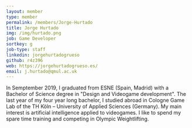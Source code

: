 ```yaml
---
layout: member
type: member
permalink: /members/Jorge-Hurtado
title: Jorge Hurtado
img: /img/hurtado.png
job: Game Developer
sortkey: g
job-type: staff
linkedin: jorgehurtadogrueso
github: r4z396
web: https://jorgehurtadogrueso.es/
email: j.hurtado@qmul.ac.uk
---
```


In Semptember 2019, I graduated from ESNE (Spain, Madrid) with a Bachelor of Science degree in "Design and Videogame development". The last year of my four year long bachelor, I studied abroad in Cologne Game Lab of the TH Köln – University of Applied Sciences (Germany). My main interest is artificial intelligence applied to videogames. I like to spend my spare time training and competing in Olympic Weightlifting.